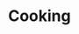 ---
title: Cooking
longTitle: 'Cooking'
tags:
- gccommon
french:
- "[[Art culinaire]]"
usedFor:
- "[[Cookery]]"
- "[[Meal preparation]]"
- "[[Recipes]]"
---